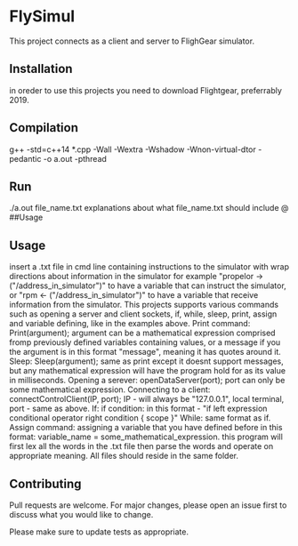 # FlySimul
This project connects as a client and server to FlighGear simulator.

## Installation
in oreder to use this projects you need to download Flightgear, preferrably 2019.

## Compilation
g++ -std=c++14 *.cpp -Wall -Wextra -Wshadow -Wnon-virtual-dtor -pedantic -o a.out -pthread

## Run
./a.out file_name.txt
explanations about what file_name.txt should include @ ##Usage

## Usage
insert a .txt file in cmd line containing instructions to the simulator with wrap directions
about information in the simulator for example "propelor -> ("/address_in_simulator")"
to have a variable that can instruct the simulator, or "rpm <- ("/address_in_simulator")"
to have a variable that receive information from the simulator.
This projects supports various commands such as opening a server and client sockets, if, while,
sleep, print, assign and variable defining, like in the examples above.
Print command: Print(argument); argument can be a mathematical expression comprised fromp
previously defined variables containing values, or a message if you the argument is in this format
"message", meaning it has quotes around it.
Sleep: Sleep(argument); same as print except it doesnt support messages, but any mathematical expression
will have the program hold for as its value in milliseconds.
Opening a serever: openDataServer(port); port can only be some mathematical expression.
Connecting to a client: connectControlClient(IP, port); IP - will always be "127.0.0.1", local terminal,
                                                        port - same as above.
If: if condition: in this format - "if left expression conditional operator right condition {
                                       scope
                                       }"
While: same format as if.
Assign command: assigning a variable that you have defined before in this format: variable_name = some_mathematical_expression.
this program will first lex all the words in the .txt file then parse the words and operate on appropriate meaning.
All files should reside in the same folder.

## Contributing
Pull requests are welcome. For major changes, please open an issue first to discuss what you would like to change.

Please make sure to update tests as appropriate.
